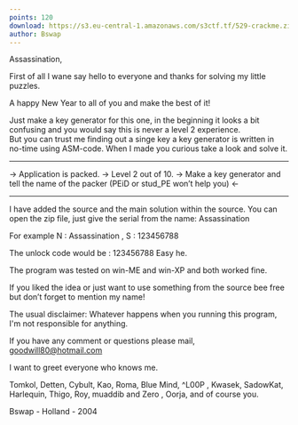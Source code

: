 ```yaml
---
points: 120
download: https://s3.eu-central-1.amazonaws.com/s3ctf.tf/529-crackme.zip
author: Bswap
---
```

Assassination,
 

First of all I wane say hello to everyone and thanks for solving my little puzzles.

A happy New Year to all of you and make the best of it!

Just make a key generator for this one, in the beginning it looks a bit confusing
and you would say this is never a level 2 experience.  
But you can trust me finding out a singe key a key generator
is written in no-time using ASM-code. When I made you curious take a look and solve it.

---

->  Application is packed.
->  Level 2 out of 10. 
->  Make a key generator and tell the name of the packer (PEiD or stud_PE won’t help you)  <-

---


I have added the source and the main solution within the source. You can open
the zip file, just give the serial from the name: Assassination

For example N : Assassination  , S :  123456788

The unlock code would be : 123456788
Easy he. 

The program was tested on win-ME and win-XP and both worked fine.

If you liked the idea or just want to use something from the source bee free but don’t
forget to mention my name!
 
The usual disclaimer:
Whatever happens when you running this program, 
I'm not responsible for anything.  

If you have any comment or questions please mail,
goodwill80@hotmail.com

I want to greet everyone who knows me.

Tomkol, Detten, Cybult, Kao, Roma, Blue Mind, ^L00P , Kwasek, SadowKat,
Harlequin, Thigo, Roy, muaddib and Zero , Oorja, and of course you.

Bswap - Holland - 2004

